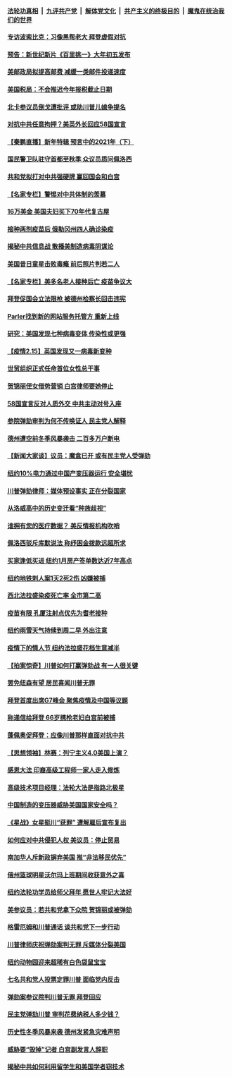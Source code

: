 

####  [法轮功真相](../../../../basic/blob/master/README.md?t=02161032) &nbsp;|&nbsp; [九评共产党](../../../../9ping.md/blob/master/README.md?t=02161032) &nbsp;|&nbsp; [解体党文化](../../../../jtdwh.md/blob/master/README.md?t=02161032)  &nbsp;|&nbsp; [共产主义的终极目的](../../../../gczydzjmd.md/blob/master/README.md?t=02161032) &nbsp;|&nbsp; [魔鬼在统治我们的世界](../../../../mgztzwmdsj.md/blob/master/README.md?t=02161032) 

#### [专访波索比克：习像黑帮老大 拜登虚假对抗](../pages/nsc412/n12754800.md?t=02161032) 

#### [预告：新世纪新片《百里挑一》大年初五发布](../pages/nsc412/n12741277.md?t=02161032) 

#### [美邮政局拟提高邮费 减缓一类邮件投递速度](../pages/nsc412/n12754729.md?t=02161032) 

#### [美国税局：不会推迟今年报税截止日期](../pages/nsc412/n12754872.md?t=02161032) 

#### [北卡参议员倒戈遭批评 或助川普儿媳争提名](../pages/nsc412/n12754560.md?t=02161032) 

#### [对抗中共任意拘押？美英外长回应58国宣言](../pages/nsc412/n12754684.md?t=02161032) 

#### [【秦鹏直播】新年特辑 预言中的2021年（下）](../pages/nsc412/n12754784.md?t=02161032) 

#### [国民警卫队驻守首都至秋季 众议员质问佩洛西](../pages/nsc412/n12754709.md?t=02161032) 

#### [共和党拟打对中共强硬牌 赢回国会和白宫](../pages/nsc412/n12754734.md?t=02161032) 

#### [【名家专栏】警惕对中共体制的羡慕](../pages/nsc412/n12754266.md?t=02161032) 

#### [16万美金 美国夫妇买下70年代复古屋](../pages/nsc412/n12754220.md?t=02161032) 

#### [接种两剂疫苗后 俄勒冈州四人确诊染疫](../pages/nsc412/n12754481.md?t=02161032) 

#### [揭秘中共信息战 散播美制造病毒阴谋论](../pages/nsc412/n12754537.md?t=02161032) 

#### [美国昔日童星击败毒瘾 前后照片判若二人](../pages/nsc412/n12754247.md?t=02161032) 

#### [【名家专栏】美多名老人接种后亡 疫苗争议大](../pages/nsc412/n12754269.md?t=02161032) 

#### [拜登促国会立法限枪 被德州检察长回击违宪](../pages/nsc412/n12754394.md?t=02161032) 

#### [Parler找到新的网站服务托管方 重新上线](../pages/nsc412/n12754472.md?t=02161032) 

#### [研究：美国发现七种病毒变体 传染性或更强](../pages/nsc412/n12754415.md?t=02161032) 

#### [【疫情2.15】英国发现又一病毒新变种](../pages/nsc412/n12753757.md?t=02161032) 

#### [世贸组织正式任命首位女性总干事](../pages/nsc412/n12754414.md?t=02161032) 

#### [贺锦丽侄女借势营销 白宫律师要她停止](../pages/nsc412/n12754303.md?t=02161032) 

#### [58国宣言反对人质外交 中共主动对号入座](../pages/nsc412/n12754363.md?t=02161032) 

#### [参院弹劾审判为何不传唤证人 民主党人解释](../pages/nsc412/n12754289.md?t=02161032) 

#### [德州遭空前冬季风暴袭击 二百多万户断电](../pages/nsc412/n12754260.md?t=02161032) 

#### [【新闻大家谈】议员：魔盒已开 或有民主党人受弹劾](../pages/nsc412/n12754286.md?t=02161032) 

#### [纽约10%电力通过中国产变压器运行 安全堪忧](../pages/nsc412/n12746010.md?t=02161032) 

#### [川普弹劾律师：媒体预设事实 正在分裂国家](../pages/nsc412/n12753732.md?t=02161032) 

#### [从洛威高中的历史变迁看“种族歧视”](../pages/nsc412/n12753404.md?t=02161032) 

#### [谁拥有您的医疗数据？ 美反情报机构吹哨](../pages/nsc412/n12753346.md?t=02161032) 

#### [佩洛西驳斥库默说法 称纾困金拨款远超所求](../pages/nsc412/n12753446.md?t=02161032) 

#### [买家逢低买进 纽约1月房产签单数达近7年高点](../pages/nsc412/n12753422.md?t=02161032) 

#### [纽约地铁刺人案1天2死2伤  凶嫌被捕](../pages/nsc412/n12753435.md?t=02161032) 

#### [西北法拉盛染疫死亡率 全市第二高](../pages/nsc412/n12753449.md?t=02161032) 

#### [疫苗有限 孔厦注射点优先为耆老接种](../pages/nsc412/n12753425.md?t=02161032) 

#### [纽约雨雪天气持续到周二早 外出注意](../pages/nsc412/n12753432.md?t=02161032) 

#### [疫情下的情人节 纽约法拉盛花档生意减半](../pages/nsc412/n12753440.md?t=02161032) 

#### [【拍案惊奇】川普如何打赢弹劾战 有一人很关键](../pages/nsc412/n12753351.md?t=02161032) 

#### [罢免纽森有望 居民喜闻川普无罪](../pages/nsc412/n12753318.md?t=02161032) 

#### [拜登首度出席G7峰会 聚焦疫情及中国等议题](../pages/nsc412/n12753310.md?t=02161032) 

#### [称递信给拜登 66岁携枪老妇白宫前被捕](../pages/nsc412/n12753250.md?t=02161032) 

#### [蓬佩奥促拜登：应像川普那样直面对抗中共](../pages/nsc412/n12752987.md?t=02161032) 

#### [【思想领袖】林赛：列宁主义4.0美国上演？](../pages/nsc412/n12741687.md?t=02161032) 

#### [感恩大法 印裔高级工程师一家人走入修炼](../pages/nsc412/n12753062.md?t=02161032) 

#### [高级技术项目经理：法轮大法是指路北极星](../pages/nsc412/n12736339.md?t=02161032) 

#### [中国制造的变压器威胁美国国家安全吗？](../pages/nsc412/n12752877.md?t=02161032) 

#### [《星战》女星挺川“获罪” 遭解雇后宣布复出](../pages/nsc412/n12753103.md?t=02161032) 

#### [如何应对中共侵犯人权 美议员：停止贸易](../pages/nsc412/n12752975.md?t=02161032) 

#### [南加华人斥新政摒弃美国 推“非法移民优先”](../pages/nsc412/n12752852.md?t=02161032) 

#### [俄州篮球明星沃尔玛上班期间收获意外之喜](../pages/nsc412/n12752494.md?t=02161032) 

#### [纽约法轮功学员给师父拜年 愿世人牢记大法好](../pages/nsc412/n12739020.md?t=02161032) 

#### [美参议员：若共和党拿下众院 贺锦丽或被弹劾](../pages/nsc412/n12752817.md?t=02161032) 

#### [格雷厄姆和川普通话 谈共和党下一步行动](../pages/nsc412/n12752810.md?t=02161032) 

#### [川普律师庆祝弹劾案判无罪 斥媒体分裂美国](../pages/nsc412/n12752747.md?t=02161032) 

#### [纽约动物园迎来超稀有白色袋鼠宝宝](../pages/nsc412/n12750276.md?t=02161032) 

#### [七名共和党人投票定罪川普 面临党内反击](../pages/nsc412/n12752621.md?t=02161032) 

#### [弹劾案参议院判川普无罪 拜登回应](../pages/nsc412/n12752689.md?t=02161032) 

#### [民主党弹劾川普 审判花费纳税人多少钱？](../pages/nsc412/n12752557.md?t=02161032) 

#### [历史性冬季风暴来袭 德州发紧急灾难声明](../pages/nsc412/n12752571.md?t=02161032) 

#### [威胁要“毁掉”记者 白宫副发言人辞职](../pages/nsc412/n12752549.md?t=02161032) 

#### [揭秘中共如何利用留学生和美国学者窃技术](../pages/nsc412/n12750365.md?t=02161032) 

